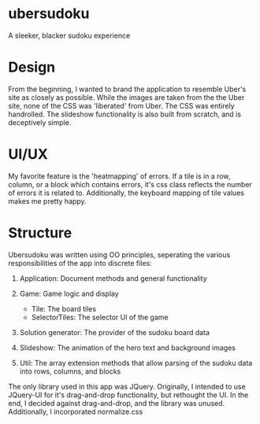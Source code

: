 ubersudoku
==========

A sleeker, blacker sudoku experience

Design
==========

From the beginning, I wanted to brand the application to resemble Uber's site as closely as possible. While the images are taken from the the Uber site, none of the CSS was 'liberated' from Uber. The CSS was entirely handrolled. The slideshow functionality is also built from scratch, and is deceptively simple.

UI/UX
==========

My favorite feature is the 'heatmapping' of errors. If a tile is in a row, column, or a block which contains errors, it's css class reflects the number of errors it is related to.
Additionally, the keyboard mapping of tile values makes me pretty happy.

Structure
==========

Ubersudoku was written using OO principles, seperating the various responsibilities of the app into discrete files:

1. Application: Document methods and general functionality

2. Game: Game logic and display
    * Tile: The board tiles
    * SelectorTiles: The selector UI of the game

3. Solution generator: The provider of the sudoku board data

4. Slideshow: The animation of the hero text and background images

5. Util: The array extension methods that allow parsing of the sudoku data into rows, columns, and blocks

The only library used in this app was JQuery. Originally, I intended to use JQuery-UI for it's drag-and-drop functionality, but rethought the UI. In the end, I decided against drag-and-drop, and the library was unused. Additionally, I incorporated normalize.css 


